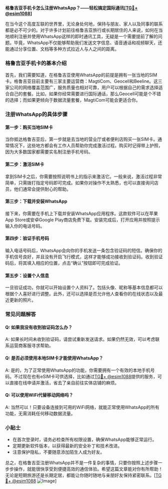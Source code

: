 **格鲁吉亚手机卡怎么注册WhatsApp？——轻松搞定国际通讯[[TG💪+ @esim1088](https://t.me/s/esim1088)]**

在当今这个高度互联的世界里，无论身处何地，保持与朋友、家人以及同事的联系都是必不可少的。对于许多计划前往格鲁吉亚旅行或长期居住的人来说，如何在当地顺利注册并使用WhatsApp这样的即时通讯工具，无疑是一个需要提前了解的问题。毕竟，WhatsApp不仅能够帮助我们发送文字信息、语音通话和视频聊天，还能通过分享位置、文档等多种方式拉近人与人之间的距离。

### 格鲁吉亚手机卡的基本介绍

首先，我们需要知道，在格鲁吉亚使用WhatsApp的前提是拥有一张当地的SIM卡。格鲁吉亚目前主要有三家主要运营商：MagtiCom、Geocell和Beeline。这三家公司的网络覆盖范围广，服务质量也相对可靠，用户可以根据自己的需求选择适合自己的套餐。比如，如果你经常需要进行国际通话，那么Geocell可能是个不错的选择；而如果更倾向于数据流量套餐，MagtiCom可能会更适合你。

### 注册WhatsApp的具体步骤

#### 第一步：购买当地SIM卡

当你抵达格鲁吉亚后，第一步就是去当地的营业厅或者便利店购买一张SIM卡。通常情况下，这些地方都会有工作人员帮助你完成激活过程。购买时记得带上护照，因为大多数国家都需要实名制注册手机号码。

#### 第二步：激活SIM卡

拿到SIM卡之后，你需要按照说明书上的指示来激活它。一般来说，激活过程非常简单，只需拨打指定号码即可完成。如果你对操作不太熟悉，也可以直接询问店员，他们通常会提供耐心的帮助。

#### 第三步：下载并安装WhatsApp

接下来，你需要在手机上下载并安装WhatsApp应用程序。这款软件可以在苹果App Store或安卓Google Play商店免费下载。安装完成后，打开应用并按照提示输入你的电话号码。

#### 第四步：验证手机号码

输入电话号码后，WhatsApp会向你的手机发送一条包含验证码的短信。确保你的手机信号良好，并且没有开启飞行模式，这样才能够成功接收到验证码。收到验证码后，将其填入相应的位置，点击“确认”按钮即可完成验证。

#### 第五步：设置个人信息

一旦验证成功，你就可以开始设置个人资料了。包括头像、昵称等基本信息都可以根据个人喜好进行调整。此外，还可以选择是否允许他人查看你的在线状态以及最近更新的照片。

### 常见问题解答

#### Q: 如果我没有收到验证码怎么办？
A: 如果长时间未收到验证码，请尝试重新发送请求。如果仍然无效，可以考虑联系运营商客服寻求帮助。

#### Q: 是否必须使用本地SIM卡才能使用WhatsApp？
A: 是的，为了正常使用WhatsApp的功能，你需要拥有一个有效的本地手机号码。不过现在也有eSIM卡可供选择，比如通过[TG💪+ @esim1088](https://t.me/s/esim1088)提供的服务，可以直接在线申请并激活，省去了亲自前往实体店铺的麻烦。

#### Q: 可以使用WiFi代替移动网络吗？
A: 当然可以！只要设备连接到可用的WiFi网络，就能正常使用WhatsApp的所有功能，无需消耗任何移动数据流量。

### 小贴士

- 在首次登录时，请务必检查所有权限设置，确保WhatsApp能够正常运行。
- 定期更新软件版本，以获得最新的安全补丁和技术改进。
- 注意保护隐私，不要随意添加陌生人成为好友。

总之，在格鲁吉亚注册WhatsApp并不是一件复杂的事情，只要你按照上述步骤一步步操作，就能很快享受到便捷高效的通信体验。希望这篇文章能对你有所帮助！无论是短期旅游还是长期定居，都能让你随时随地与亲朋好友保持紧密联系。[[TG💪+ @esim1088](https://t.me/s/esim1088) ![Image](https://i.postimg.cc/4NQfJmqS/Snipaste-2025-05-13-00-14-12.png)]